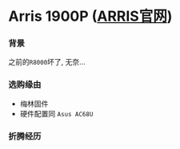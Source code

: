 # Arris 1900P ([ARRIS官网](https://zh.arris.com/))

### 背景

之前的`R8000`坏了, 无奈...

### 选购缘由

- 梅林固件
- 硬件配置同 `Asus AC68U`

### 折腾经历



